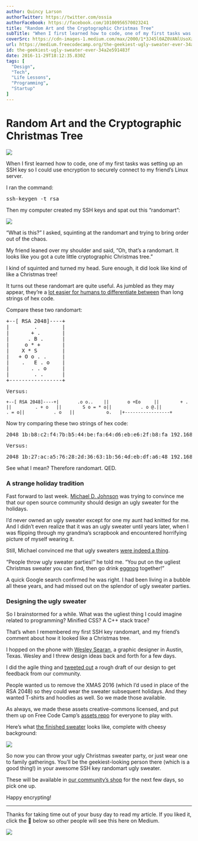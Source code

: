 ```yaml
---
author: Quincy Larson
authorTwitter: https://twitter.com/ossia
authorFacebook: https://facebook.com/10100956570023241
title: "Random Art and the Cryptographic Christmas Tree"
subTitle: "When I first learned how to code, one of my first tasks was setting up an SSH key so I could use encryption to securely connect to my fri..."
coverSrc: https://cdn-images-1.medium.com/max/2000/1*3J45l0AZ0VANlUsoXzZKYg.jpeg
url: https://medium.freecodecamp.org/the-geekiest-ugly-sweater-ever-34a2e591483f
id: the-geekiest-ugly-sweater-ever-34a2e591483f
date: 2016-11-29T18:12:35.830Z
tags: [
  "Design",
  "Tech",
  "Life Lessons",
  "Programming",
  "Startup"
]
---
```

# Random Art and the Cryptographic Christmas Tree







![](https://cdn-images-1.medium.com/max/2000/1*3J45l0AZ0VANlUsoXzZKYg.jpeg)







When I first learned how to code, one of my first tasks was setting up an SSH key so I could use encryption to securely connect to my friend’s Linux server.

I ran the command:

<pre name="6d59" id="6d59" class="graf graf--pre graf-after--p">ssh-keygen -t rsa</pre>

Then my computer created my SSH keys and spat out this “randomart”:



![](https://cdn-images-1.medium.com/max/1600/1*3sByvYpTpQKYf7cNki1iSg.png)



“What is this?” I asked, squinting at the randomart and trying to bring order out of the chaos.

My friend leaned over my shoulder and said, “Oh, that’s a randomart. It looks like you got a cute little cryptographic Christmas tree.”

I kind of squinted and turned my head. Sure enough, it did look like kind of like a Christmas tree!

It turns out these randomart are quite useful. As jumbled as they may appear, they’re a [lot easier for humans to differentiate between](http://unix.stackexchange.com/a/144727) than long strings of hex code.

Compare these two randomart:

<pre name="a35c" id="a35c" class="graf graf--pre graf-after--p">+--[ RSA 2048]----+  
|        .        |  
|       + .       |  
|      . B .      |  
|     o * +       |  
|    X * S        |  
|   + O o . .     |  
|    .   E . o    |  
|       . . o     |  
|        . .      |  
+-----------------+</pre>

<pre name="cc08" id="cc08" class="graf graf--pre graf-after--pre">Versus:</pre>

    +--[ RSA 2048]----+|       .o o..    ||       o +Eo     ||        + .      ||         . + o   ||        S o = * o||           . o @.||            . = o||           . o   ||            o.   |+-----------------+

Now try comparing these two strings of hex code:

<pre name="21f1" id="21f1" class="graf graf--pre graf-after--p">2048 1b:b8:c2:f4:7b:b5:44:be:fa:64:d6:eb:e6:2f:b8:fa 192.168.1.84 (RSA)</pre>

<pre name="3048" id="3048" class="graf graf--pre graf-after--pre">Versus:</pre>

<pre name="9cf0" id="9cf0" class="graf graf--pre graf-after--pre">2048 1b:27:ac:a5:76:28:2d:36:63:1b:56:4d:eb:df:a6:48 192.168.1.84 (RSA)</pre>

See what I mean? Therefore randomart. QED.

### A strange holiday tradition

Fast forward to last week. [Michael D. Johnson](https://medium.com/@CodeNonprofit) was trying to convince me that our open source community should design an ugly sweater for the holidays.

I’d never owned an ugly sweater except for one my aunt had knitted for me. And I didn’t even realize that it was an ugly sweater until years later, when I was flipping through my grandma’s scrapbook and encountered horrifying picture of myself wearing it.

Still, Michael convinced me that ugly sweaters [were indeed a thing](http://newsfeed.time.com/2011/12/22/a-brief-history-of-the-ugly-christmas-sweater/).

“People throw ugly sweater parties!” he told me. “You put on the ugliest Christmas sweater you can find, then go drink [eggnog](https://en.wikipedia.org/wiki/Eggnog) together!”

A quick Google search confirmed he was right. I had been living in a bubble all these years, and had missed out on the splendor of ugly sweater parties.

### Designing the ugly sweater

So I brainstormed for a while. What was the ugliest thing I could imagine related to programming? Minified CSS? A C++ stack trace?

That’s when I remembered my first SSH key randomart, and my friend’s comment about how it looked like a Christmas tree.

I hopped on the phone with [Wesley Searan](https://dribbble.com/Searan), a graphic designer in Austin, Texas. Wesley and I threw design ideas back and forth for a few days.

I did the agile thing and [tweeted out](https://twitter.com/ossia/status/803266288009129984) a rough draft of our design to get feedback from our community.

People wanted us to remove the XMAS 2016 (which I’d used in place of the RSA 2048) so they could wear the sweater subsequent holidays. And they wanted T-shirts and hoodies as well. So we made those available.

As always, we made these assets creative-commons licensed, and put them up on Free Code Camp’s [assets repo](https://www.github.com/freecodecamp/assets) for everyone to play with.

Here’s what [the finished sweater](https://www.freecodecamp.com/shop) looks like, complete with cheesy background:







![](https://cdn-images-1.medium.com/max/2000/1*QbOpMGvRwxmzwMF5MBM9zg.jpeg)







So now you can throw your ugly Christmas sweater party, or just wear one to family gatherings. You’ll be the geekiest-looking person there (which is a good thing!) in your awesome SSH key randomart ugly sweater.

These will be available in [our community’s shop](https://freecodecamp.com/shop) for the next few days, so pick one up.

Happy encrypting!











* * *







Thanks for taking time out of your busy day to read my article. If you liked it, click the 💚 below so other people will see this here on Medium.



![](https://cdn-images-1.medium.com/max/1600/1*31StU5CNIHk8VDkSHWO6nA.gif)










